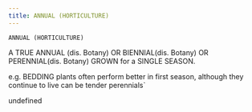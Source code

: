 ```yaml
---
title: ANNUAL (HORTICULTURE)
---
```

`ANNUAL (HORTICULTURE)`

A TRUE ANNUAL (dis. Botany) OR BIENNIAL(dis. Botany) OR PERENNIAL(dis. Botany) GROWN for a SINGLE SEASON.

e.g. BEDDING plants
often perform better in first season, although they continue to live
can be tender perennials`

undefined